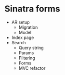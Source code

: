 # Sinatra forms
* AR setup
  * Migration
  * Model
* Index page
* Search
  * Query string
  * Params
  * Filtering
  * Forms
  * MVC refactor